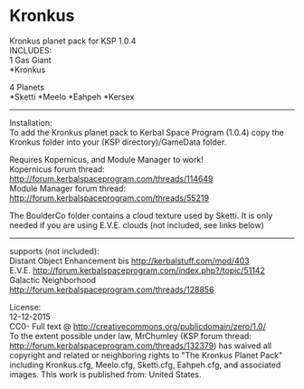 # Kronkus  
Kronkus planet pack for KSP 1.0.4  
INCLUDES:  
1 Gas Giant  
*Kronkus  

4 Planets  
*Sketti
*Meelo
*Eahpeh
*Kersex
  
  
  _____________________________________________  
  
Installation:  
To add the Kronkus planet pack to Kerbal Space Program (1.0.4) copy the Kronkus folder into your (KSP directory)/GameData folder.  
    
Requires Kopernicus, and Module Manager to work!  
Kopernicus forum thread: http://forum.kerbalspaceprogram.com/threads/114649    
Module Manager forum thread: http://forum.kerbalspaceprogram.com/threads/55219  
    
The BoulderCo folder contains a cloud texture used by Sketti.  It is only needed if you are using E.V.E. clouds (not included, see links below)  
  
_____________________________________________  
  
  
  
  
supports (not included):  
Distant Object Enhancement bis 	http://kerbalstuff.com/mod/403  
E.V.E. 			http://forum.kerbalspaceprogram.com/index.php?/topic/51142  
Galactic Neighborhood http://forum.kerbalspaceprogram.com/threads/128856  
  
    
      
License:  
12-12-2015  
CC0- Full text @ http://creativecommons.org/publicdomain/zero/1.0/  
To the extent possible under law, MrChumley (KSP forum thread: http://forum.kerbalspaceprogram.com/threads/132379) has waived all copyright and related or neighboring rights to "The Kronkus Planet Pack" including Kronkus.cfg, Meelo.cfg, Sketti.cfg, Eahpeh.cfg, and associated images. This work is published from: United States.  

